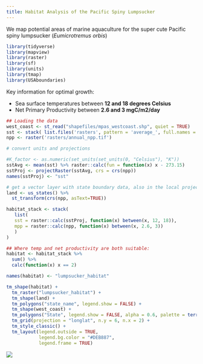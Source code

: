 ```yaml
---
title: Habitat Analysis of the Pacific Spiny Lumpsucker
---
```


We map potential areas of marine aquaculture for the super cute
Pacific spiny lumpsucker (*Eumicrotremus orbis*)



``` r
library(tidyverse)
library(mapview)  
library(raster)   
library(sf)          
library(units)
library(tmap)
library(USAboundaries)
```

Key information for optimal growth:

  - Sea surface temperatures between **12 and 18 degrees Celsius**  
  - Net Primary Productivity between **2.6 and 3 mgC/m2/day**

<!-- end list -->

``` r
## Loading the data
west_coast <- st_read("shapefiles/mpas_westcoast.shp", quiet = TRUE)
sst <- stack( list.files('rasters', pattern = 'average_', full.names = T) )
npp <- raster('rasters/annual_npp.tif')
```

``` r
# convert units and projections

#K_factor <- as.numeric(set_units(set_units(0, "Celsius"), "K"))
sstAvg <- mean(sst) %>% raster::calc(fun = function(x) x - 273.15)
sstProj <- projectRaster(sstAvg, crs = crs(npp))
names(sstProj) <- "sst"
```

``` r
# get a vector layer with state boundary data, also in the local projection
land <- us_states() %>%
  st_transform(crs(npp, asText=TRUE)) 
```

``` r
habitat_stack <- stack(
   list(
   sst = raster::calc(sstProj, function(x) between(x, 12, 18)),
   mpp = raster::calc(npp, function(x) between(x, 2.6, 3))
   )
)

## Where temp and net productivity are both suitable:
habitat <- habitat_stack %>%
  sum() %>% 
  calc(function(x) x == 2)

names(habitat) <- "lumpsucker_habitat"
```

``` r
tm_shape(habitat) + 
  tm_raster("lumpsucker_habitat") + 
  tm_shape(land) +
  tm_polygons("state_name", legend.show = FALSE) + 
  tm_shape(west_coast) + 
  tm_polygons("State", legend.show = FALSE, alpha = 0.6, palette = terrain.colors(8)) +
  tm_grid(projection = "longlat", n.y = 6, n.x = 2) +
  tm_style_classic() + 
  tm_layout(legend.outside = TRUE,
            legend.bg.color = "#DEB887", 
            legend.frame = TRUE)
```

![](../spatial-tidy_files/figure-gfm/unnamed-chunk-6-1.png)


